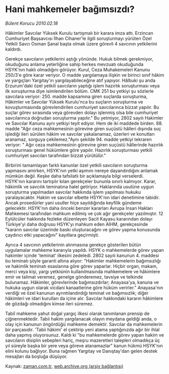 # Hani mahkemeler bağımsızdı?

*Bülent Korucu 2010.02.18*

<tr><td class="metin" colspan="2" style="padding-top: 20px; padding-left: 5px; ">Hâkimler Savcılar Yüksek Kurulu tartışmalı bir karara imza attı. Erzincan Cumhuriyet Başsavcısı İlhan Cihaner'le ilgili soruşturmayı yürüten Özel Yetkili Savcı Osman Şanal başta olmak üzere görevli 4 savcının yetkilerini kaldırdı.</td></tr><tr><td class="metin" colspan="2" style="padding-top: 20px; padding-left: 5px; "><p>Gerekçe savcıların yetkilerini aştığı yönünde. Hukuk bilmek gerekmiyor, okuduğunu anlama yeterliğine sahip herkes mevzuatı okuduğunda HSYK'nın haklı olmadığını görüyor. Kurul, Ceza Muhakemeleri Kanunu 250/3'e göre karar veriyor. O madde yargılamaya ilişkin ve birinci sınıf hâkim ve yargıçları Yargıtay'ın yargılayabileceğine atıf yapıyor. Hâlbuki şu anda Erzurum'daki özel yetkili savcıların yaptığı işlem hazırlık soruşturması veya ilk soruşturma diye isimlendirilen bölüm. CMK 251 bu yetkiyi şu sözlerle savcılara veriyor: 250. madde kapsamına giren suçlarda soruşturma, Hâkimler ve Savcılar Yüksek Kurulu'nca bu suçların soruşturma ve kovuşturmasında görevlendirilen cumhuriyet savcılarınca bizzat yapılır. Bu suçlar görev sırasında veya görevden dolayı işlenmiş olsa bile cumhuriyet savcılarınca doğrudan soruşturma yapılır." Bu yetmiyor, 2802 sayılı Hakimler ve Savcılar Kanunu aynı yetkiyi teyit ediyor. Hem de iki maddede birden. 88. madde "Ağır ceza mahkemesinin görevine giren suçüstü hâlleri dışında suç işlediği ileri sürülen hâkim ve savcılar yakalanamaz, üzerleri ve konutları aranamaz, sorguya çekilemez."Aynı şekilde 94. madde yetkiyi tekraren veriyor: " Ağır ceza mahkemesinin görevine giren suçüstü hâllerinde hazırlık soruşturması genel hükümlere göre yapılır. Hazırlık soruşturması yetkili cumhuriyet savcıları tarafından bizzat yürütülür."
<p>Birbirini tamamlayan farklı kanunlar özel yetkili savcıların soruşturma yapmasını amirken, HSYK'nın yetki aşımını nereye dayandırdığını anlamak mümkün değil. Keşke daha tafsilatlı bir açıklamayla bilgi verselerdi. HSYK'nın kararını tartışılır kılan gerekçeler bununla sınırlı kalmıyor. Karar, hâkimlik ve savcılık teminatına halel getiriyor. Haklarında usulüne uygun soruşturma yapılmadan savcılar hakkında işlem yapılması hukuku yaralayacaktır. Hakim ve savcılar elbette HSYK'nın idari denetimine tabidir. Ancak prosedürler yani usuller hiçe sayıldığında keyfilik gündeme gelecektir. HSYK'nın daha önceki benzer kararları Avrupa İnsan Hakları Mahkemesi tarafından mahkum edilmiş ve çok ağır gerekçeler yazılmıştır. 12 Eylülcüler hakkında fezleke düzenleyen Sacit Kayasu kararından dolayı Türkiye'yi daha doğrusu HSYK'yı mahkum eden AİHM, gerekçesinde "kararın savcılar üzerinde baskı oluşturacağını ve görev yapma konusunda çaydırıcı etki yapacağını" kayıtlara geçirmişti.
<p>Ayrıca 4 savcının yetkilerinin alınmasına gerekçe gösterilen bütün uygulamalar mahkeme kararıyla yapıldı. HSYK o mahkemelerde görev yapan hakimler içinde 'teminat' ilkesini zedeledi. 2802 sayılı kanunun 4. maddesi bu teminatı şöyle garanti altına alıyor: "Hakimler mahkemelerin bağımsızlığı ve hakimlik teminatı esaslarına göre görev yaparlar. Hiçbir organ, makam, merci veya kişi, yargı yetkisinin kullanılmasında mahkemelere ve hâkimlere emir ve talimat veremez, genelge gönderemez, tavsiye ve telkinde bulunamaz. Hâkimler, görevlerinde bağımsızdırlar; Anayasa'ya, kanuna ve hukuka uygun olarak vicdani kanaatlerine göre hüküm verirler." Anayasa'nın verdiği ve özel kanunun ayrıntılandırdığı teminat ve bağımsızlık; diğer hâkimleri ve idari kurulları da içine alır. Savcılar hakkındaki kararın hâkimlere de gözdağı olmadığını kimse ileri süremez.
<p>Tabiî mahkeme yahut doğal yargıç ilkesi olarak tanımlanan prensip de çiğnenmektedir. Tabii hakim yargılanacak olayın meydana geldiği anda, o olay için kanunun öngördüğü mahkeme demektir. Savcılar da mahkemelerin bir parçasıdır. 'Tabii hâkimi' el çektirip yeni atama yaptığınızda ağır bir ihlal daha yapmış oluyorsunuz. Kaldı ki "bu mahkemelerde görev yapan hakim ve savcıların disiplin sebepleri hariç, meşru mazeretleri talepleri olmadıkça üç yıl süreyle başka bir yere veya göreve atanamazlar" kanun hükmü HSYK'nın elini kolunu bağlıyor. Buna rağmen Yargıtay ve Danıştay'dan gelen destek mesajları da boşluğa düşüyor.<br/></p></p></p></p></td></tr>

Kaynak: [zaman.com.tr](http://zaman.com.tr/yazar.do?yazino=952861), [web.archive.org (arşiv bağlantısı)](http://web.archive.org/web/20100427032129/http://www.zaman.com.tr:80/yazar.do?yazino=952861)
